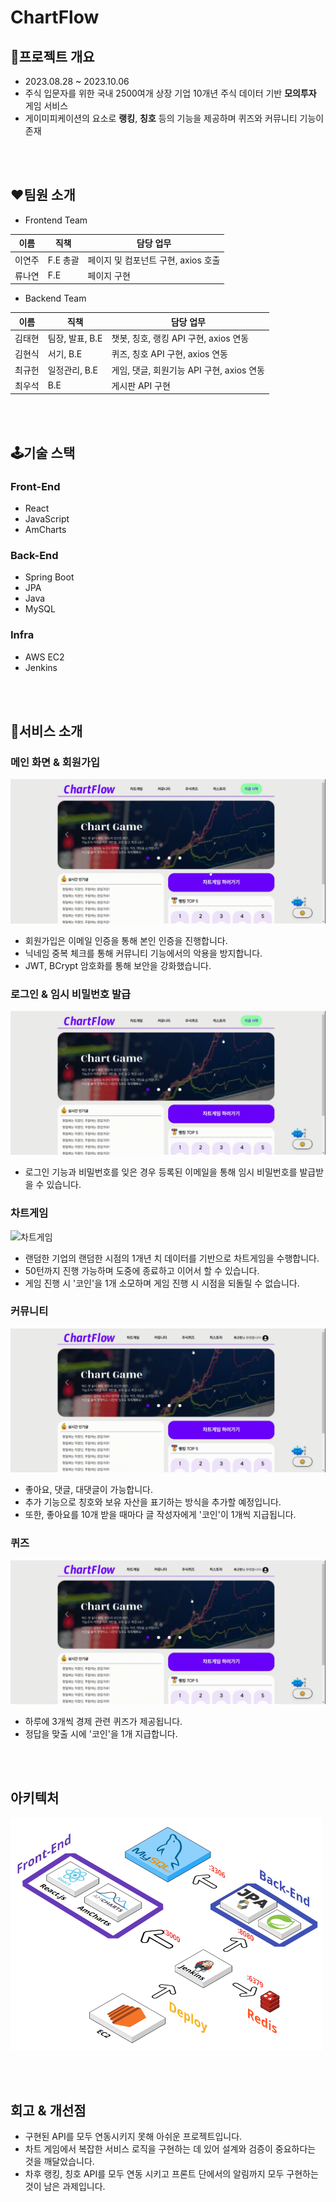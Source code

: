 # ChartFlow

## 💌프로젝트 개요

* 2023.08.28 ~ 2023.10.06
* 주식 입문자를 위한 국내 2500여개 상장 기업 10개년 주식 데이터 기반 **모의투자** 게임 서비스
* 게이미피케이션의 요소로 **랭킹**, **칭호** 등의 기능을 제공하며 퀴즈와 커뮤니티 기능이 존재

<br/><br/>

## ❤️팀원 소개

- Frontend Team

| 이름   | 직책 | 담당 업무 |
| ------ | ---- | --------- |
| 이연주 |  F.E 총괄 | 페이지 및 컴포넌트 구현, axios 호출 |
| 류나연 |  F.E  | 페이지 구현 |

- Backend Team

| 이름   | 직책 | 담당 업무 |
| ------ | ---- | --------- |
| 김태현 | 팀장, 발표, B.E | 챗봇, 칭호, 랭킹 API 구현, axios 연동 |
| 김현식 | 서기, B.E | 퀴즈, 칭호 API 구현, axios 연동 |
| 최규헌 | 일정관리, B.E | 게임, 댓글, 회원기능 API 구현, axios 연동 |
| 최우석 | B.E | 게시판 API 구현 |

<br/><br/>


## 🕹️기술 스택

### Front-End
* React
* JavaScript
* AmCharts

### Back-End
* Spring Boot
* JPA
* Java
* MySQL

### Infra
* AWS EC2
* Jenkins

<br/><br/>

## 🔎서비스 소개

### 메인 화면 & 회원가입
![메인화면](./Resource/회원가입.gif)
* 회원가입은 이메일 인증을 통해 본인 인증을 진행합니다.
* 닉네임 중복 체크를 통해 커뮤니티 기능에서의 악용을 방지합니다.
* JWT, BCrypt 암호화를 통해 보안을 강화했습니다.

### 로그인 & 임시 비밀번호 발급
![로그인](./Resource/로그인.gif)
* 로그인 기능과 비밀번호를 잊은 경우 등록된 이메일을 통해 임시 비밀번호를 발급받을 수 있습니다.

### 차트게임
![차트게임](./Resource/차트게임.gif)
* 랜덤한 기업의 랜덤한 시점의 1개년 치 데이터를 기반으로 차트게임을 수행합니다.
* 50턴까지 진행 가능하며 도중에 종료하고 이어서 할 수 있습니다.
* 게임 진행 시 '코인'을 1개 소모하며 게임 진행 시 시점을 되돌릴 수 없습니다.

### 커뮤니티
![커뮤니티](./Resource/커뮤니티.gif)
* 좋아요, 댓글, 대댓글이 가능합니다.
* 추가 기능으로 칭호와 보유 자산을 표기하는 방식을 추가할 예정입니다.
* 또한, 좋아요를 10개 받을 때마다 글 작성자에게 '코인'이 1개씩 지급됩니다.

### 퀴즈
![퀴즈](./Resource/퀴즈.gif)
* 하루에 3개씩 경제 관련 퀴즈가 제공됩니다.
* 정답을 맞출 시에 '코인'을 1개 지급합니다.


<br/><br/>

## 아키텍처

<img src="./Resource/아키텍처.PNG" width="500px">

<br/><br/>

## 회고 & 개선점

* 구현된 API를 모두 연동시키지 못해 아쉬운 프로젝트입니다.
* 차트 게임에서 복잡한 서비스 로직을 구현하는 데 있어 설계와 검증이 중요하다는 것을 깨달았습니다.
* 차후 랭킹, 칭호 API를 모두 연동 시키고 프론트 단에서의 알림까지 모두 구현하는 것이 남은 과제입니다.